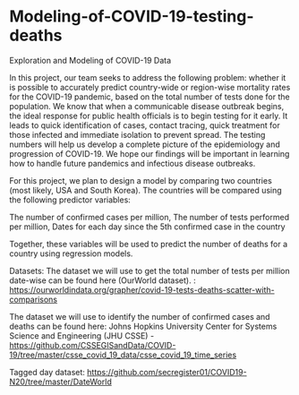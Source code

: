 # Modeling-of-COVID-19-testing-deaths
Exploration and Modeling of COVID-19 Data

In this project, our team seeks to address the following problem: whether it is possible to accurately predict country-wide or region-wise mortality rates for the COVID-19 pandemic, based on the total number of tests done for the population. We know that when a communicable disease outbreak begins, the ideal response for public health officials is to begin testing for it early. It leads to quick identification of cases, contact  tracing, quick treatment for those infected and immediate isolation to prevent spread. The testing numbers will help us develop a complete picture of the epidemiology and progression of COVID-19. We hope our findings will be important in learning how to handle future pandemics and infectious disease outbreaks.


For this project, we plan to design a model by comparing two countries (most likely, USA and South Korea). The countries will be compared using the following predictor variables: 

 The number of confirmed cases per million, 
 The number of tests performed per million, 
 Dates for each day since the 5th confirmed case in the country

Together, these variables will be used to predict the number of deaths for a country using regression models. 

Datasets: 
The dataset we will use to get the total number of tests per million date-wise can be found here (OurWorld dataset). : https://ourworldindata.org/grapher/covid-19-tests-deaths-scatter-with-comparisons 

The dataset we will use to identify the number of confirmed cases and deaths can be found here: Johns Hopkins University Center for Systems Science and Engineering (JHU CSSE) - https://github.com/CSSEGISandData/COVID-19/tree/master/csse_covid_19_data/csse_covid_19_time_series

Tagged day dataset: https://github.com/secregister01/COVID19-N20/tree/master/DateWorld
